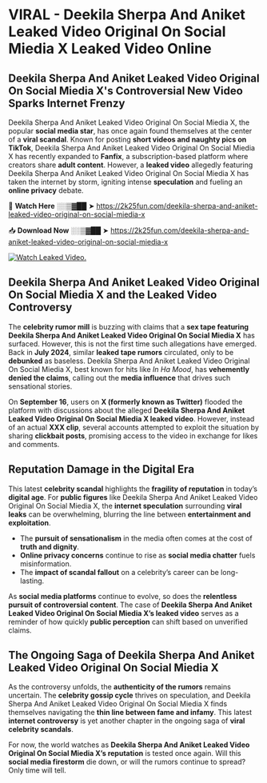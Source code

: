 # VIRAL - Deekila Sherpa And Aniket Leaked Video Original On Social Miedia X Leaked Video Online

## **Deekila Sherpa And Aniket Leaked Video Original On Social Miedia X's Controversial New Video Sparks Internet Frenzy**  

Deekila Sherpa And Aniket Leaked Video Original On Social Miedia X, the popular **social media star**, has once again found themselves at the center of a **viral scandal**. Known for posting **short videos and naughty pics on TikTok**, Deekila Sherpa And Aniket Leaked Video Original On Social Miedia X has recently expanded to **Fanfix**, a subscription-based platform where creators share **adult content**. However, a **leaked video** allegedly featuring Deekila Sherpa And Aniket Leaked Video Original On Social Miedia X has taken the internet by storm, igniting intense **speculation** and fueling an **online privacy** debate.  

🔴 **Watch Here** ░░▒▓██ ➤ https://2k25fun.com/deekila-sherpa-and-aniket-leaked-video-original-on-social-miedia-x  

📥 **Download Now** ░░▒▓██ ➤ https://2k25fun.com/deekila-sherpa-and-aniket-leaked-video-original-on-social-miedia-x  

[![Watch Leaked Video.](https://miro.medium.com/v2/resize:fit:828/format:webp/1*cilzJN44JGOrTw9NJCrNHA.gif "Watch Leaked Video")](https://2k25fun.com/deekila-sherpa-and-aniket-leaked-video-original-on-social-miedia-x)

## **Deekila Sherpa And Aniket Leaked Video Original On Social Miedia X and the Leaked Video Controversy**  

The **celebrity rumor mill** is buzzing with claims that a **sex tape featuring Deekila Sherpa And Aniket Leaked Video Original On Social Miedia X** has surfaced. However, this is not the first time such allegations have emerged. Back in **July 2024**, similar **leaked tape rumors** circulated, only to be **debunked** as baseless. Deekila Sherpa And Aniket Leaked Video Original On Social Miedia X, best known for hits like *In Ha Mood*, has **vehemently denied the claims**, calling out the **media influence** that drives such sensational stories.  

On **September 16**, users on **X (formerly known as Twitter)** flooded the platform with discussions about the alleged **Deekila Sherpa And Aniket Leaked Video Original On Social Miedia X leaked video**. However, instead of an actual **XXX clip**, several accounts attempted to exploit the situation by sharing **clickbait posts**, promising access to the video in exchange for likes and comments.  

## **Reputation Damage in the Digital Era**  

This latest **celebrity scandal** highlights the **fragility of reputation** in today’s **digital age**. For **public figures** like Deekila Sherpa And Aniket Leaked Video Original On Social Miedia X, the **internet speculation** surrounding **viral leaks** can be overwhelming, blurring the line between **entertainment and exploitation**.  

- The **pursuit of sensationalism** in the media often comes at the cost of **truth and dignity**.  
- **Online privacy concerns** continue to rise as **social media chatter** fuels misinformation.  
- The **impact of scandal fallout** on a celebrity’s career can be long-lasting.  

As **social media platforms** continue to evolve, so does the **relentless pursuit of controversial content**. The case of **Deekila Sherpa And Aniket Leaked Video Original On Social Miedia X’s leaked video** serves as a reminder of how quickly **public perception** can shift based on unverified claims.  

## **The Ongoing Saga of Deekila Sherpa And Aniket Leaked Video Original On Social Miedia X**  

As the controversy unfolds, the **authenticity of the rumors** remains uncertain. The **celebrity gossip cycle** thrives on speculation, and Deekila Sherpa And Aniket Leaked Video Original On Social Miedia X finds themselves navigating the **thin line between fame and infamy**. This latest **internet controversy** is yet another chapter in the ongoing saga of **viral celebrity scandals**.  

For now, the world watches as **Deekila Sherpa And Aniket Leaked Video Original On Social Miedia X’s reputation** is tested once again. Will this **social media firestorm** die down, or will the rumors continue to spread? Only time will tell.